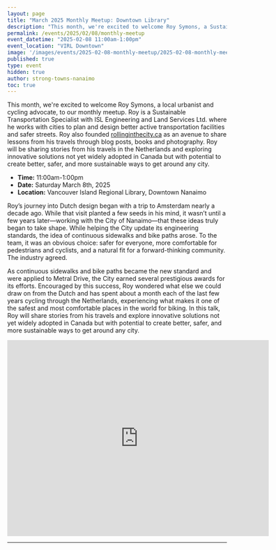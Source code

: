 ```yaml
---
layout: page
title: "March 2025 Monthly Meetup: Downtown Library"
description: "This month, we're excited to welcome Roy Symons, a Sustainable Transportation Specialist with ISL Engineering and Land Services Ltd. where he works with cities to plan and design better active transportation facilities and safer streets."
permalink: /events/2025/02/08/monthly-meetup
event_datetime: "2025-02-08 11:00am-1:00pm"
event_location: "VIRL Downtown"
image: '/images/events/2025-02-08-monthly-meetup/2025-02-08-monthly-meetup.png'
published: true
type: event
hidden: true
author: strong-towns-nanaimo
toc: true
---
```


This month, we're excited to welcome Roy Symons, a local urbanist and cycling advocate, to our monthly meetup. Roy is a Sustainable Transportation Specialist with ISL Engineering and Land Services Ltd. where he works with cities to plan and design better active transportation facilities and safer streets. Roy also founded [rollinginthecity.ca](https://www.rollinginthecity.ca/) as an avenue to share lessons from his travels through blog posts, books and photography. Roy will be sharing stories from his travels in the Netherlands and exploring innovative solutions not yet widely adopted in Canada but with potential to create better, safer, and more sustainable ways to get around any city.

* **Time:** 11:00am-1:00pm
* **Date:** Saturday March 8th, 2025
* **Location:** Vancouver Island Regional Library, Downtown Nanaimo

Roy’s journey into Dutch design began with a trip to Amsterdam nearly a decade ago. While that visit planted a few seeds in his mind, it wasn’t until a few years later—working with the City of Nanaimo—that these ideas truly began to take shape. While helping the City update its engineering standards, the idea of continuous sidewalks and bike paths arose. To the team, it was an obvious choice: safer for everyone, more comfortable for pedestrians and cyclists, and a natural fit for a forward-thinking community. The industry agreed. 

As continuous sidewalks and bike paths became the new standard and were applied to Metral Drive, the City earned several prestigious awards for its efforts. Encouraged by this success, Roy wondered what else we could draw on from the Dutch and has spent about a month each of the last few years cycling through the Netherlands, experiencing what makes it one of the safest and most comfortable places in the world for biking. In this talk, Roy will share stories from his travels and explore innovative solutions not yet widely adopted in Canada but with potential to create better, safer, and more sustainable ways to get around any city.

<iframe src="https://www.google.com/maps/embed?pb=!1m14!1m8!1m3!1d10435.375834784667!2d-123.936446!3d49.16557!3m2!1i1024!2i768!4f13.1!3m3!1m2!1s0x5488a15814a89c2b%3A0xa00f9e80da1f7296!2sVancouver%20Island%20Regional%20Library%20-%20Nanaimo%20Harbourfront!5e0!3m2!1sen!2sca!4v1700540564096!5m2!1sen!2sca" width="600" height="450" style="border:0;" allowfullscreen="" loading="lazy" referrerpolicy="no-referrer-when-downgrade"></iframe>

***
